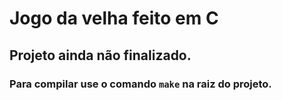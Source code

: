 # Jogo da velha feito em C
## Projeto ainda não finalizado.
### Para compilar use o comando `make` na raiz do projeto.
